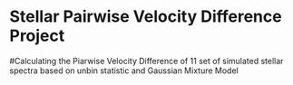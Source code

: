 # Stellar Pairwise Velocity Difference Project

#Calculating the Piarwise Velocity Difference of 11 set of simulated stellar spectra based on unbin statistic and Gaussian Mixture Model 
